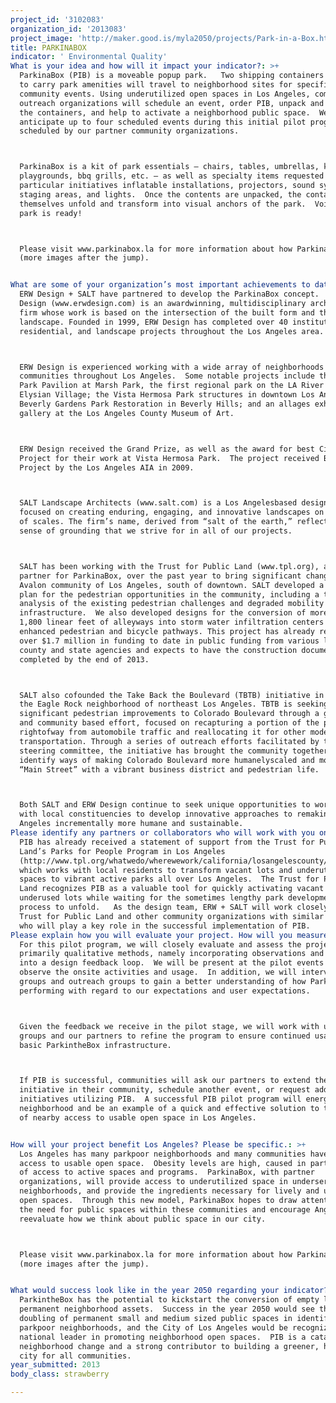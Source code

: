 ```yaml
---
project_id: '3102083'
organization_id: '2013083'
project_image: 'http://maker.good.is/myla2050/projects/Park-in-a-Box.html'
title: PARKINABOX
indicator: ' Environmental Quality'
What is your idea and how will it impact your indicator?: >+
  ParkinaBox (PIB) is a moveable popup park.   Two shipping containers outfitted
  to carry park amenities will travel to neighborhood sites for specific
  community events. Using underutilized open spaces in Los Angeles, community
  outreach organizations will schedule an event, order PIB, unpack and configure
  the containers, and help to activate a neighborhood public space.  We
  anticipate up to four scheduled events during this initial pilot program phase
  scheduled by our partner community organizations. 



  ParkinaBox is a kit of park essentials — chairs, tables, umbrellas, kids’
  playgrounds, bbq grills, etc. — as well as specialty items requested for
  particular initiatives inflatable installations, projectors, sound system,
  staging areas, and lights.  Once the contents are unpacked, the containers
  themselves unfold and transform into visual anchors of the park.  Voila! The
  park is ready!  



  Please visit www.parkinabox.la for more information about how ParkinaBox works
  (more images after the jump).


What are some of your organization’s most important achievements to date?: >-
  ERW Design + SALT have partnered to develop the ParkinaBox concept.  ERW
  Design (www.erwdesign.com) is an awardwinning, multidisciplinary architecture
  firm whose work is based on the intersection of the built form and the
  landscape. Founded in 1999, ERW Design has completed over 40 institutional,
  residential, and landscape projects throughout the Los Angeles area. 



  ERW Design is experienced working with a wide array of neighborhoods and
  communities throughout Los Angeles.  Some notable projects include the Marsh
  Park Pavilion at Marsh Park, the first regional park on the LA River in
  Elysian Village; the Vista Hermosa Park structures in downtown Los Angeles;
  Beverly Gardens Park Restoration in Beverly Hills; and an allages exhibition
  gallery at the Los Angeles County Museum of Art.



  ERW Design received the Grand Prize, as well as the award for best Civic
  Project for their work at Vista Hermosa Park.  The project received Best Urban
  Project by the Los Angeles AIA in 2009.  



  SALT Landscape Architects (www.salt.com) is a Los Angelesbased design studio
  focused on creating enduring, engaging, and innovative landscapes on a range
  of scales. The firm’s name, derived from “salt of the earth,” reflects the
  sense of grounding that we strive for in all of our projects. 



  SALT has been working with the Trust for Public Land (www.tpl.org), also our
  partner for ParkinaBox, over the past year to bring significant changes to the
  Avalon community of Los Angeles, south of downtown. SALT developed a master
  plan for the pedestrian opportunities in the community, including a thorough
  analysis of the existing pedestrian challenges and degraded mobility
  infrastructure.  We also developed designs for the conversion of more than
  1,800 linear feet of alleyways into storm water infiltration centers and
  enhanced pedestrian and bicycle pathways. This project has already received
  over $1.7 million in funding to date in public funding from various local,
  county and state agencies and expects to have the construction documents
  completed by the end of 2013.



  SALT also cofounded the Take Back the Boulevard (TBTB) initiative in 2011 in
  the Eagle Rock neighborhood of northeast Los Angeles. TBTB is seeking to bring
  significant pedestrian improvements to Colorado Boulevard through a grassroots
  and community based effort, focused on recapturing a portion of the public
  rightofway from automobile traffic and reallocating it for other modes of
  transportation. Through a series of outreach efforts facilitated by the TBTB
  steering committee, the initiative has brought the community together to
  identify ways of making Colorado Boulevard more humanelyscaled and more of a
  “Main Street” with a vibrant business district and pedestrian life. 



  Both SALT and ERW Design continue to seek unique opportunities to work closely
  with local constituencies to develop innovative approaches to remaking Los
  Angeles incrementally more humane and sustainable.
Please identify any partners or collaborators who will work with you on this project.: >-
  PIB has already received a statement of support from the Trust for Public
  Land’s Parks for People Program in Los Angeles
  (http://www.tpl.org/whatwedo/wherewework/california/losangelescounty/parkacquisitiondesign.html),
  which works with local residents to transform vacant lots and underutilized
  spaces to vibrant active parks all over Los Angeles.  The Trust for Public
  Land recognizes PIB as a valuable tool for quickly activating vacant or
  underused lots while waiting for the sometimes lengthy park development
  process to unfold.   As the design team, ERW + SALT will work closely with the
  Trust for Public Land and other community organizations with similar missions,
  who will play a key role in the successful implementation of PIB.
Please explain how you will evaluate your project. How will you measure success?: >+
  For this pilot program, we will closely evaluate and assess the project using
  primarily qualitative methods, namely incorporating observations and feedback
  into a design feedback loop.  We will be present at the pilot events and
  observe the onsite activities and usage.  In addition, we will interview user
  groups and outreach groups to gain a better understanding of how ParkinaBox is
  performing with regard to our expectations and user expectations. 



  Given the feedback we receive in the pilot stage, we will work with user
  groups and our partners to refine the program to ensure continued usage of the
  basic ParkintheBox infrastructure.



  If PIB is successful, communities will ask our partners to extend the
  initiative in their community, schedule another event, or request additional
  initiatives utilizing PIB.  A successful PIB pilot program will energize a
  neighborhood and be an example of a quick and effective solution to the lack
  of nearby access to usable open space in Los Angeles.  


How will your project benefit Los Angeles? Please be specific.: >+
  Los Angeles has many parkpoor neighborhoods and many communities have limited
  access to usable open space.  Obesity levels are high, caused in part by lack
  of access to active spaces and programs.  ParkinaBox, with partner
  organizations, will provide access to underutilized space in underserved
  neighborhoods, and provide the ingredients necessary for lively and useable
  open spaces.  Through this new model, ParkinaBox hopes to draw attention to
  the need for public spaces within these communities and encourage Angelinos to
  reevaluate how we think about public space in our city.



  Please visit www.parkinabox.la for more information about how ParkinaBox works
  (more images after the jump).


What would success look like in the year 2050 regarding your indicator?: >-
  ParkintheBox has the potential to kickstart the conversion of empty lots into
  permanent neighborhood assets.  Success in the year 2050 would see the
  doubling of permanent small and medium sized public spaces in identified
  parkpoor neighborhoods, and the City of Los Angeles would be recognized as the
  national leader in promoting neighborhood open spaces.  PIB is a catalyst for
  neighborhood change and a strong contributor to building a greener, healthier
  city for all communities.
year_submitted: 2013
body_class: strawberry

---
```

